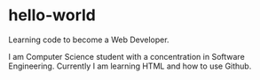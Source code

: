 # hello-world
Learning code to become a Web Developer.

I am Computer Science student with a concentration in Software Engineering. 
Currently I am learning HTML and how to use Github.

